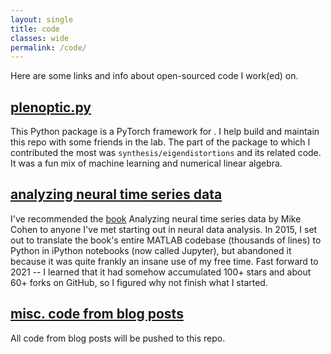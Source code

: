 ```yaml
---
layout: single
title: code
classes: wide
permalink: /code/
---
```


Here are some links and info about open-sourced code I work(ed) on.

## [<i class="fab fa-github"></i> plenoptic.py ](https://github.com/LabForComputationalVision/plenoptic) 

This Python package is a PyTorch framework for .
I help build and maintain this repo with some friends in the lab.
The part of the package to which I contributed the most was ``synthesis/eigendistortions`` and its related code. It was a fun mix of machine learning and numerical linear algebra.


## [<i class="fab fa-github"></i> analyzing neural time series data](https://github.com/lyndond/Analyzing_Neural_Time_Series) 
I've recommended the [book](https://www.amazon.com/Analyzing-Neural-Time-Data-Practice/dp/0262019876) Analyzing neural time series data by Mike Cohen to anyone I've met starting out in neural data analysis. 
In 2015, I set out to translate the book's entire MATLAB codebase (thousands of lines) to Python in iPython notebooks (now called Jupyter), but abandoned it because it was quite frankly an insane use of my free time. Fast forward to 2021 -- I learned that it had somehow accumulated 100+ stars and about 60+ forks on GitHub, so I figured why not finish what I started. 

## [<i class="fab fa-github"></i> misc. code from blog posts](https://github.com/lyndond/lyndond.github.io/tree/master/code) 
All code from blog posts will be pushed to this repo.

